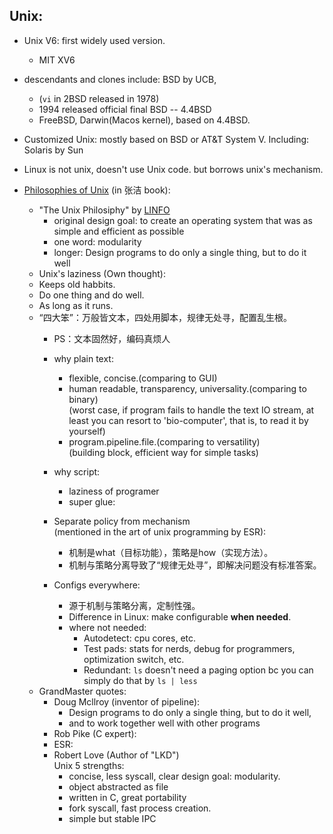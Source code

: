 ## Unix:
 * Unix V6: first widely used version.
	 * MIT XV6
 * descendants and clones include: BSD by UCB, 
	 * (`vi` in 2BSD released in 1978)
	 * 1994 released official final BSD -- 4.4BSD
	 * FreeBSD, Darwin(Macos kernel), based on 4.4BSD.
 * Customized Unix: mostly based on BSD or AT&T System V. Including: Solaris by Sun
 * Linux is not unix, doesn't use Unix code. but borrows unix's mechanism.

 * [Philosophies of Unix]() (in 张洁 book):
	 * "The Unix Philosiphy" by [LINFO](http://www.linfo.org/unix_philosophy.html)
		 * original design goal: to create an operating system that was as simple and efficient as possible
		 * one word: modularity
		 * longer: Design programs to do only a single thing, but to do it well
	 * Unix's laziness (Own thought):
      * Keeps old habbits.
      * Do one thing and do well.
      * As long as it runs.
	 * “四大笨”：万般皆文本，四处用脚本，规律无处寻，配置乱生根。
		 * PS：文本固然好，编码真烦人
		 * why plain text:
			 * flexible, concise.(comparing to GUI)
			 * human readable, transparency, universality.(comparing to binary)  
			 (worst case, if program fails to handle the text IO stream, at least you can resort to 'bio-computer', that is, to read it by yourself)
			 * program.pipeline.file.(comparing to versatility)  
			 (building block, efficient way for simple tasks)

		 * why script:
			 * laziness of programer
			 * super glue:
		 * Separate policy from mechanism  
		 (mentioned in the art of unix programming by ESR):
			 * 机制是what（目标功能），策略是how（实现方法）。
			 * 机制与策略分离导致了“规律无处寻”，即解决问题没有标准答案。
		 * Configs everywhere:
			 * 源于机制与策略分离，定制性强。
			 * Difference in Linux: make configurable **when needed**.
			 * where not needed:
				 * Autodetect: cpu cores, etc.
				 * Test pads: stats for nerds, debug for programmers, optimization switch, etc.
				 * Redundant: `ls` doesn't need a paging option bc you can simply do that by `ls | less`
	 * GrandMaster quotes: 
		 * Doug Mcllroy (inventor of pipeline):
			 * Design programs to do only a single thing, but to do it well, 
			 * and to work together well with other programs
		 * Rob Pike (C expert):
		 * ESR:
		 * Robert Love (Author of "LKD")  
			 Unix 5 strengths:
			 * concise, less syscall, clear design goal: modularity.
			 * object abstracted as file
			 * written in C, great portability
			 * fork syscall, fast process creation.
			 * simple but stable IPC